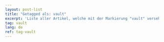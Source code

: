 ```yaml
---
layout: post-list
title: "Getagged als: vault"
excerpt: 'Liste aller Artikel, welche mit der Markierung "vault" versehen wurden.'  
tag: vault
lang: de
ref: tag-vault
---
```

